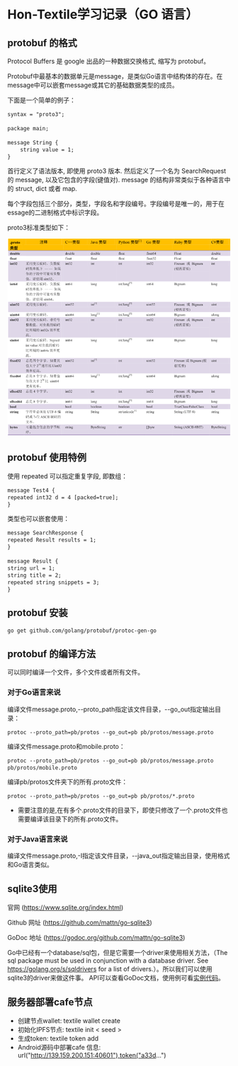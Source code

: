 # Hon-Textile学习记录（GO 语言）
## protobuf  的格式
Protocol Buffers 是 google 出品的一种数据交换格式, 缩写为 protobuf。

Protobuf中最基本的数据单元是message，是类似Go语言中结构体的存在。在message中可以嵌套message或其它的基础数据类型的成员。

下面是一个简单的例子：
```
syntax = "proto3";

package main;

message String {
    string value = 1;
}
```
首行定义了语法版本, 即使用 proto3 版本. 然后定义了一个名为 SearchRequest 的 message, 以及它包含的字段(键值对). message 的结构非常类似于各种语言中的 struct, dict 或者 map.

每个字段包括三个部分，类型，字段名和字段编号。字段编号是唯一的，用于在essage的二进制格式中标识字段。 

proto3标准类型如下：

![proto3标准类型](/pictures/proto3标准类型.png "proto3标准类型")

## protobuf 使用特例
使用 repeated 可以指定重复字段, 即数组：

    message Test4 {
    repeated int32 d = 4 [packed=true];
    }

类型也可以嵌套使用：

    message SearchResponse {
    repeated Result results = 1;
    }

    message Result {
    string url = 1;
    string title = 2;
    repeated string snippets = 3;
    }

## protobuf 安装
    go get github.com/golang/protobuf/protoc-gen-go

## protobuf 的编译方法
可以同时编译一个文件，多个文件或者所有文件。
### 对于Go语言来说
编译文件message.proto,--proto_path指定该文件目录，--go_out指定输出目录：

    protoc --proto_path=pb/protos --go_out=pb pb/protos/message.proto

编译文件message.proto和mobile.proto：

    protoc --proto_path=pb/protos --go_out=pb pb/protos/message.proto pb/protos/mobile.proto

编译pb/protos文件夹下的所有.proto文件：

    protoc --proto_path=pb/protos --go_out=pb pb/protos/*.proto
* 需要注意的是,在有多个.proto文件的目录下，即使只修改了一个.proto文件也需要编译该目录下的所有.proto文件。
### 对于Java语言来说
编译文件message.proto,-I指定该文件目录，--java_out指定输出目录，使用格式和Go语言类似。

## sqlite3使用
官网 (https://www.sqlite.org/index.html)

Github 网址 (https://github.com/mattn/go-sqlite3)

GoDoc  地址 (https://godoc.org/github.com/mattn/go-sqlite3)

Go中已经有一个database/sql包，但是它需要一个driver来使用相关方法，（The sql package must be used in conjunction with a database driver. See <https://golang.org/s/sqldrivers> for a list of drivers.）。所以我们可以使用sqlite3的driver来做这件事。
API可以查看GoDoc文档，使用例可看[实例代码](https://github.com/GMXiao/Linux-Learning/blob/master/%E7%9B%B8%E5%85%B3%E6%96%87%E6%A1%A3/sqlOpt.go)。

## 服务器部署cafe节点
* 创建节点wallet: textile wallet create
* 初始化IPFS节点: textile init < seed >
* 生成token: textile token add
* Android源码中部署cafe 信息: url("http://139.159.200.151:40601"),token("a33d...")

